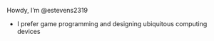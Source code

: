  Howdy, I’m @estevens2319
 - I prefer game programming and designing ubiquitous computing devices

<!---
estevens2319/estevens2319 is a ✨ special ✨ repository because its `README.md` (this file) appears on your GitHub profile.
You can click the Preview link to take a look at your changes.
--->
